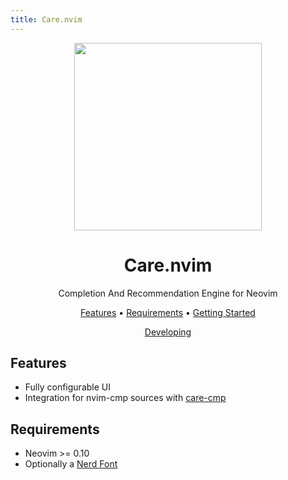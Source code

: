 ```yaml
---
title: Care.nvim
---
```


<div align="center">

<img src="img/logo.svg" width="300">

# Care.nvim

Completion And Recommendation Engine for Neovim

[Features](#Features)
•
[Requirements](#Requirements)
•
[Getting Started](./getting_started)

</div>

<div align="center">

[Developing](./dev)

</div>

## Features

- Fully configurable UI
- Integration for nvim-cmp sources with [care-cmp](https://www.github.com/max397574/care-cmp)

## Requirements

- Neovim >= 0.10
- Optionally a [Nerd Font](https://www.nerdfonts.com)

